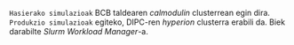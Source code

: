 `Hasierako simulazioak` BCB taldearen *calmodulin* clusterrean egin dira. `Produkzio simulazioak` egiteko, DIPC-ren *hyperion* clusterra erabili da. Biek darabilte *Slurm Workload Manager*-a.